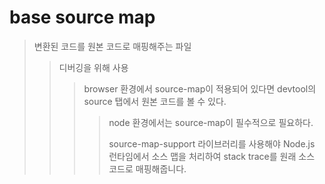 # base source map

> 변환된 코드를 원본 코드로 매핑해주는 파일
>
> > 디버깅을 위해 사용
> >
> > > browser 환경에서 source-map이 적용되어 있다면 devtool의 source 탭에서 원본 코드를 볼 수 있다.
> > >
> > > > node 환경에서는 source-map이 필수적으로 필요하다.
> > > >
> > > > source-map-support 라이브러리를 사용해야 Node.js 런타임에서 소스 맵을 처리하여 stack trace를 원래 소스 코드로 매핑해줍니다.
